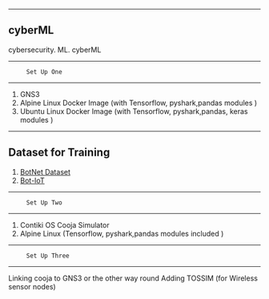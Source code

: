 -----------------------------
cyberML
----------------------------


cybersecurity. ML. cyberML






---------------------------
         Set Up One
--------------------------------

  1. GNS3 
  2. Alpine Linux Docker Image (with Tensorflow, pyshark,pandas modules  )
  3. Ubuntu Linux Docker Image (with Tensorflow, pyshark,pandas, keras modules  )
 
 -----------------------
 Dataset for Training
 --------------------
 
  1. [BotNet Dataset](https://www.unb.ca/cic/datasets/botnet.html)
  2. [Bot-IoT](https://www.unsw.adfa.edu.au/unsw-canberra-cyber/cybersecurity/ADFA-NB15-Datasets/bot_iot.php)


---------------------------
         Set Up Two
--------------------------------

  1. Contiki OS Cooja Simulator
  2. Alpine Linux (Tensorflow, pyshark,pandas modules included )
  
  
  
---------------------------
         Set Up Three
-----------------------------

Linking cooja to GNS3 or the other way round
Adding TOSSIM (for Wireless sensor nodes)
